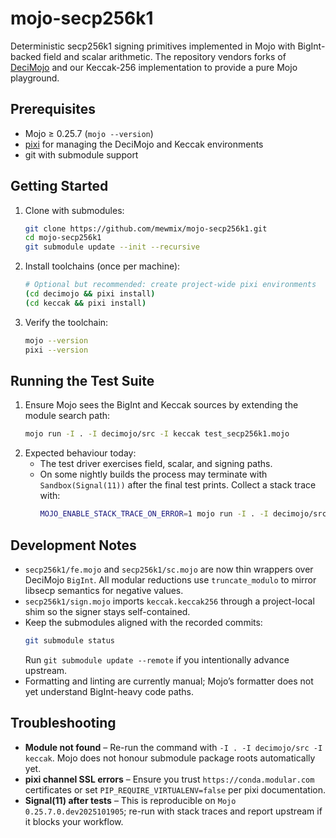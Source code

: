 # mojo-secp256k1

Deterministic secp256k1 signing primitives implemented in Mojo with BigInt-backed field and scalar arithmetic. The repository vendors forks of [DeciMojo](https://github.com/forfudan/decimojo) and our Keccak-256 implementation to provide a pure Mojo playground.

## Prerequisites
- Mojo ≥ 0.25.7 (`mojo --version`)
- [pixi](https://pixi.sh) for managing the DeciMojo and Keccak environments
- git with submodule support

## Getting Started
1. Clone with submodules:
   ```sh
   git clone https://github.com/mewmix/mojo-secp256k1.git
   cd mojo-secp256k1
   git submodule update --init --recursive
   ```
2. Install toolchains (once per machine):
   ```sh
   # Optional but recommended: create project-wide pixi environments
   (cd decimojo && pixi install)
   (cd keccak && pixi install)
   ```
3. Verify the toolchain:
   ```sh
   mojo --version
   pixi --version
   ```

## Running the Test Suite
1. Ensure Mojo sees the BigInt and Keccak sources by extending the module search path:
   ```sh
   mojo run -I . -I decimojo/src -I keccak test_secp256k1.mojo
   ```
2. Expected behaviour today:
   - The test driver exercises field, scalar, and signing paths.
   - On some nightly builds the process may terminate with `Sandbox(Signal(11))` after the final test prints. Collect a stack trace with:
     ```sh
     MOJO_ENABLE_STACK_TRACE_ON_ERROR=1 mojo run -I . -I decimojo/src -I keccak test_secp256k1.mojo
     ```

## Development Notes
- `secp256k1/fe.mojo` and `secp256k1/sc.mojo` are now thin wrappers over DeciMojo `BigInt`. All modular reductions use `truncate_modulo` to mirror libsecp semantics for negative values.
- `secp256k1/sign.mojo` imports `keccak.keccak256` through a project-local shim so the signer stays self-contained.
- Keep the submodules aligned with the recorded commits:
  ```sh
  git submodule status
  ```
  Run `git submodule update --remote` if you intentionally advance upstream.
- Formatting and linting are currently manual; Mojo’s formatter does not yet understand BigInt-heavy code paths.

## Troubleshooting
- **Module not found** – Re-run the command with `-I . -I decimojo/src -I keccak`. Mojo does not honour submodule package roots automatically yet.
- **pixi channel SSL errors** – Ensure you trust `https://conda.modular.com` certificates or set `PIP_REQUIRE_VIRTUALENV=false` per pixi documentation.
- **Signal(11) after tests** – This is reproducible on `Mojo 0.25.7.0.dev2025101905`; re-run with stack traces and report upstream if it blocks your workflow.

